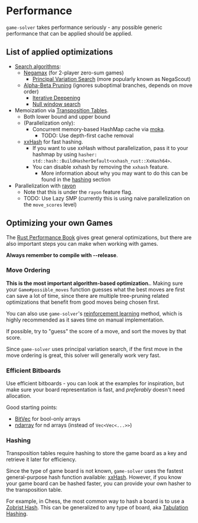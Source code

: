 # Performance

`game-solver` takes performance seriously - any possible generic performance that can be applied should be applied.

## List of applied optimizations

- [Search algorithms](https://en.wikipedia.org/wiki/Search_algorithm):
  - [Negamax](https://en.wikipedia.org/wiki/Negamax) (for 2-player zero-sum games)
    - [Principal Variation Search](https://en.wikipedia.org/wiki/Principal_variation_search) (more popularly known as NegaScout)
  - [Alpha-Beta Pruning](https://en.wikipedia.org/wiki/Alpha%E2%80%93beta_pruning) (ignores suboptimal branches, depends on move order)
    - [Iterative Deepening](https://en.wikipedia.org/wiki/Iterative_deepening_depth-first_search)
    - [Null window search](https://www.chessprogramming.org/Null_Window)
- Memoization via [Transposition Tables](https://en.wikipedia.org/wiki/Transposition_table).
  - Both lower bound and upper bound
  - (Parallelization only):
    - Concurrent memory-based HashMap cache via [moka](https://github.com/moka-rs/moka).
      - TODO: Use depth-first cache removal
  - [xxHash](https://github.com/Cyan4973/xxHash) for fast hashing.
    - If you want to use xxHash without parallelization, pass it to your hashmap by using `hasher: std::hash::BuildHasherDefault<xxhash_rust::XxHash64>`.
    - You can disable xxhash by removing the `xxhash` feature.
      - More information about why you may want to do this can be found in the [hashing](#hashing) section
- Parallelization with [rayon](https://github.com/rayon-rs/rayon)
  - Note that this is under the `rayon` feature flag.
  - TODO: Use Lazy SMP (currently this is using naive parallelization on the `move_scores` level)

## Optimizing your own Games

The [Rust Performance Book](https://nnethercote.github.io/perf-book/) gives great general optimizations, but there are also important steps you can make when working with games.

**Always remember to compile with --release**.

### Move Ordering

**This is the most important algorithm-based optimization.**.
Making sure your `Game#possible_moves` function guesses what the best moves are first
can save a lot of time, since there are multiple tree-pruning related optimizations
that benefit from good moves being chosen first.

You can also use `game-solver`'s [reinforcement learning](./reinforcement_learning.md) method, which is highly recommended as it saves time on manual implementation.

If possible, try to "guess" the score of a move, and sort the moves by that score.

Since `game-solver` uses principal variation search, if the first move in the move ordering is great,
this solver will generally work very fast.

### Efficient Bitboards

Use efficient bitboards - you can look at the examples for inspiration, but make sure your board representation is fast, and *preferably* doesn't need allocation.

Good starting points:

- [BitVec](https://github.com/ferrilab/bitvec) for bool-only arrays
- [ndarray](https://github.com/rust-ndarray/ndarray) for nd arrays (instead of `Vec<Vec<...>>`)

### Hashing

Transposition tables require hashing to store the game board as a key and retrieve it later for efficiency.

Since the type of game board is not known, `game-solver` uses the fastest general-purpose hash function available: [xxHash](https://github.com/Cyan4973/xxHash).
However, if you know your game board can be hashed faster, you can provide your own hasher to the transposition table.

For example, in Chess, the most common way to hash a board is to use a [Zobrist Hash](https://en.wikipedia.org/wiki/Zobrist_hashing).
This can be generalized to any type of board, aka [Tabulation Hashing](https://en.wikipedia.org/wiki/Tabulation_hashing).
